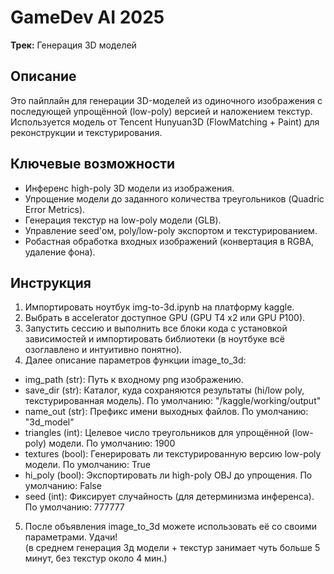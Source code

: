 # GameDev AI 2025   
**Трек:** Генерация 3D моделей  

## Описание
Это пайплайн для генерации 3D-моделей из одиночного изображения с последующей упрощённой (low-poly) версией и наложением текстур. Используется модель от Tencent Hunyuan3D (FlowMatching + Paint) для реконструкции и текстурирования.

## Ключевые возможности
- Инференс high-poly 3D модели из изображения.  
- Упрощение модели до заданного количества треугольников (Quadric Error Metrics).  
- Генерация текстур на low-poly модели (GLB).  
- Управление seed'ом, poly/low-poly экспортом и текстурированием.  
- Робастная обработка входных изображений (конвертация в RGBA, удаление фона).
  
## Инструкция  
1. Импортировать ноутбук img-to-3d.ipynb на платформу kaggle.  
2. Выбрать в accelerator доступное GPU (GPU T4 x2 или GPU P100).    
3. Запустить сессию и выполнить все блоки кода с установкой зависимостей и импортировать библиотеки (в ноутбуке всё озоглавлено и интуитивно понятно).  
4. Далее описание параметров функции image_to_3d:  
  - img_path (str): Путь к входному png изображению.  
  - save_dir (str): Каталог, куда сохраняются результаты (hi/low poly, текстурированная модель). По умолчанию: "/kaggle/working/output"    
  - name_out (str): Префикс имени выходных файлов. По умолчанию: "3d_model" 
  - triangles (int): Целевое число треугольников для упрощённой (low-poly) модели. По умолчанию: 1900
  - textures (bool): Генерировать ли текстурированную версию low-poly модели. По умолчанию: True    
  - hi_poly (bool): Экспортировать ли high-poly OBJ до упрощения. По умолчанию: False 
  - seed (int): Фиксирует случайность (для детерминизма инференса). По умолчанию: 777777 
5. После объявления image_to_3d можете использовать её со своими параметрами. Удачи!  
(в среднем генерация 3д модели + текстур занимает чуть больше 5 минут, без текстур около 4 мин.)
